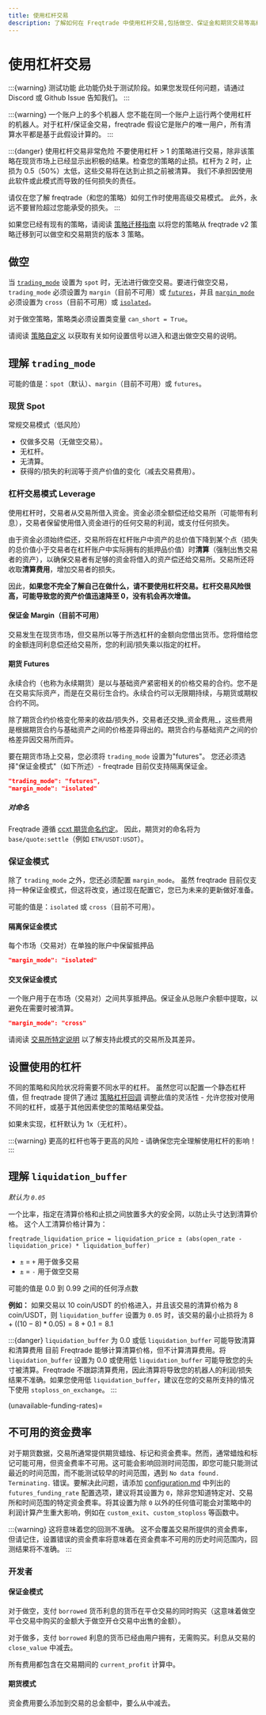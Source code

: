 ```yaml
---
title: 使用杠杆交易
description: 了解如何在 Freqtrade 中使用杠杆交易,包括做空、保证金和期货交易等高级功能
---
```



# 使用杠杆交易

:::{warning} 测试功能
此功能仍处于测试阶段。如果您发现任何问题，请通过 Discord 或 Github Issue 告知我们。
:::

:::{warning} 一个账户上的多个机器人
您不能在同一个账户上运行两个使用杠杆的机器人。对于杠杆/保证金交易，freqtrade 假设它是账户的唯一用户，所有清算水平都是基于此假设计算的。
:::

:::{danger} 使用杠杆交易非常危险
不要使用杠杆 > 1 的策略进行交易，除非该策略在现货市场上已经显示出积极的结果。检查您的策略的止损。杠杆为 2 时，止损为 0.5（50%）太低，这些交易将在达到止损之前被清算。
我们不承担因使用此软件或此模式而导致的任何损失的责任。

请仅在您了解 freqtrade（和您的策略）如何工作时使用高级交易模式。
此外，永远不要冒险超过您能承受的损失。
:::

如果您已经有现有的策略，请阅读 [策略迁移指南](strategy_migration.md#strategy-migration-between-v2-and-v3) 以将您的策略从 freqtrade v2 策略迁移到可以做空和交易期货的版本 3 策略。

## 做空

当 [`trading_mode`](#leverage-trading-modes) 设置为 `spot` 时，无法进行做空交易。要进行做空交易，`trading_mode` 必须设置为 `margin`（目前不可用）或 [`futures`](#futures)，并且 [`margin_mode`](#margin-mode) 必须设置为 `cross`（目前不可用）或 [`isolated`](#isolated-margin-mode)。

对于做空策略，策略类必须设置类变量 `can_short = True`。

请阅读 [策略自定义](strategy-customization.md#entry-signal-rules) 以获取有关如何设置信号以进入和退出做空交易的说明。

## 理解 `trading_mode`

可能的值是：`spot`（默认）、`margin`（目前不可用）或 `futures`。

### 现货 Spot

常规交易模式（低风险）

- 仅做多交易（无做空交易）。
- 无杠杆。
- 无清算。
- 获得的/损失的利润等于资产价值的变化（减去交易费用）。

### 杠杆交易模式 Leverage

使用杠杆时，交易者从交易所借入资金。资金必须全额偿还给交易所（可能带有利息），交易者保留使用借入资金进行的任何交易的利润，或支付任何损失。

由于资金必须始终偿还，交易所将在杠杆账户中资产的总价值下降到某个点（损失的总价值小于交易者在杠杆账户中实际拥有的抵押品价值）时**清算**（强制出售交易者的资产），以确保交易者有足够的资金将借入的资产偿还给交易所。交易所还将收取**清算费用**，增加交易者的损失。

因此，**如果您不完全了解自己在做什么，请不要使用杠杆交易。杠杆交易风险很高，可能导致您的资产价值迅速降至 0，没有机会再次增值。**

#### 保证金 Margin（目前不可用）

交易发生在现货市场，但交易所以等于所选杠杆的金额向您借出货币。您将借给您的金额连同利息偿还给交易所，您的利润/损失乘以指定的杠杆。

#### 期货 Futures

永续合约（也称为永续期货）是以与基础资产紧密相关的价格交易的合约。您不是在交易实际资产，而是在交易衍生合约。永续合约可以无限期持续，与期货或期权合约不同。

除了期货合约价格变化带来的收益/损失外，交易者还交换_资金费用_，这些费用是根据期货合约与基础资产之间的价格差异得出的。期货合约与基础资产之间的价格差异因交易所而异。

要在期货市场上交易，您必须将 `trading_mode` 设置为"futures"。
您还必须选择"保证金模式"（如下所述）- freqtrade 目前仅支持隔离保证金。

```json
"trading_mode": "futures",
"margin_mode": "isolated"
```

##### 对命名

Freqtrade 遵循 [ccxt 期货命名约定](https://docs.ccxt.com/#/README?id=perpetual-swap-perpetual-future)。
因此，期货对的命名将为 `base/quote:settle`（例如 `ETH/USDT:USDT`）。

### 保证金模式

除了 `trading_mode` 之外，您还必须配置 `margin_mode`。
虽然 freqtrade 目前仅支持一种保证金模式，但这将改变，通过现在配置它，您已为未来的更新做好准备。

可能的值是：`isolated` 或 `cross`（目前不可用）。

#### 隔离保证金模式

每个市场（交易对）在单独的账户中保留抵押品

```json
"margin_mode": "isolated"
```

#### 交叉保证金模式

一个账户用于在市场（交易对）之间共享抵押品。保证金从总账户余额中提取，以避免在需要时被清算。

```json
"margin_mode": "cross"
```

请阅读 [交易所特定说明](exchanges.md) 以了解支持此模式的交易所及其差异。

## 设置使用的杠杆

不同的策略和风险状况将需要不同水平的杠杆。
虽然您可以配置一个静态杠杆值，但 freqtrade 提供了通过 [策略杠杆回调](strategy-callbacks.md#leverage-callback) 调整此值的灵活性 - 允许您按对使用不同的杠杆，或基于其他因素使您的策略结果受益。

如果未实现，杠杆默认为 1x（无杠杆）。

:::{warning} 
更高的杠杆也等于更高的风险 - 请确保您完全理解使用杠杆的影响！
:::

## 理解 `liquidation_buffer`

*默认为 `0.05`*

一个比率，指定在清算价格和止损之间放置多大的安全网，以防止头寸达到清算价格。
这个人工清算价格计算为：

`freqtrade_liquidation_price = liquidation_price ± (abs(open_rate - liquidation_price) * liquidation_buffer)`

- `±` = `+` 用于做多交易
- `±` = `-` 用于做空交易

可能的值是 0.0 到 0.99 之间的任何浮点数

**例如：** 如果交易以 10 coin/USDT 的价格进入，并且该交易的清算价格为 8 coin/USDT，则 `liquidation_buffer` 设置为 `0.05` 时，该交易的最小止损将为 $8 + ((10 - 8) * 0.05) = 8 + 0.1 = 8.1$

:::{danger} `liquidation_buffer` 为 0.0 或低 `liquidation_buffer` 可能导致清算和清算费用
目前 Freqtrade 能够计算清算价格，但不计算清算费用。将 `liquidation_buffer` 设置为 0.0 或使用低 `liquidation_buffer` 可能导致您的头寸被清算。Freqtrade 不跟踪清算费用，因此清算将导致您的机器人的利润/损失结果不准确。如果您使用低 `liquidation_buffer`，建议在您的交易所支持的情况下使用 `stoploss_on_exchange`。
:::

(unavailable-funding-rates)=

## 不可用的资金费率

对于期货数据，交易所通常提供期货蜡烛、标记和资金费率。然而，通常蜡烛和标记可能可用，但资金费率不可用。这可能会影响回测时间范围，即您可能只能测试最近的时间范围，而不能测试较早的时间范围，遇到 `No data found. Terminating.` 错误。要解决此问题，请添加 [configuration.md](configuration.md) 中列出的 `futures_funding_rate` 配置选项，建议将其设置为 `0`，除非您知道特定对、交易所和时间范围的特定资金费率。将其设置为除 `0` 以外的任何值可能会对策略中的利润计算产生重大影响，例如在 `custom_exit`、`custom_stoploss` 等函数中。

:::{warning} 这将意味着您的回测不准确。
这不会覆盖交易所提供的资金费率，但请记住，设置错误的资金费率将意味着在资金费率不可用的历史时间范围内，回测结果将不准确。
:::

### 开发者

#### 保证金模式

对于做空，支付 `borrowed` 货币利息的货币在平仓交易的同时购买（这意味着做空平仓交易中购买的金额大于做空开仓交易中出售的金额）。

对于做多，支付 `borrowed` 利息的货币已经由用户拥有，无需购买。利息从交易的 `close_value` 中减去。

所有费用都包含在交易期间的 `current_profit` 计算中。

#### 期货模式

资金费用要么添加到交易的总金额中，要么从中减去。
